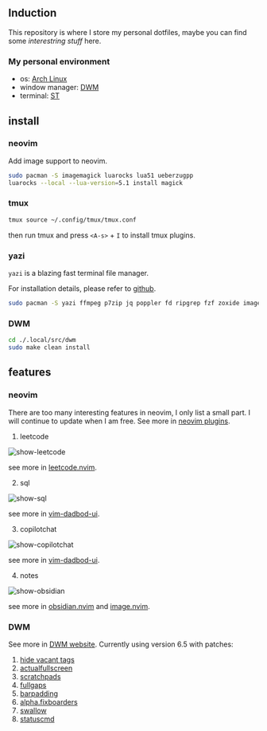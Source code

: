 ## Induction

This repository is where I store my personal dotfiles, maybe you can find some *interestring stuff* here.

### My personal environment

- os: [Arch Linux](https://archlinux.org/)
- window manager: [DWM](https://dwm.suckless.org/)
- terminal: [ST](https://st.suckless.org/)

## install

### neovim

Add image support to neovim.
```bash
sudo pacman -S imagemagick luarocks lua51 ueberzugpp
luarocks --local --lua-version=5.1 install magick
```
### tmux
```bash
tmux source ~/.config/tmux/tmux.conf
```
then run tmux and press `<A-s>` + `I` to install tmux plugins.

### yazi

`yazi` is a blazing fast terminal file manager.

For installation details, please refer to [github](https://yazi-rs.github.io/docs/installation/#arch).

```bash
sudo pacman -S yazi ffmpeg p7zip jq poppler fd ripgrep fzf zoxide imagemagick ueberzugpp
```

### DWM

```bash
cd ./.local/src/dwm
sudo make clean install
```

## features

### neovim

There are too many interesting features in neovim, I only list a small part.
I will continue to update when I am free.
See more in [neovim plugins](./.config/nvim/lua/plugins).

1. leetcode

![show-leetcode](https://github.com/m1dsolo/dotfiles/assets/74849775/69ef3c3e-619e-4c01-8f08-52f85fc138cc)

see more in [leetcode.nvim](https://github.com/kawre/leetcode.nvim).

2. sql

![show-sql](https://github.com/m1dsolo/dotfiles/assets/74849775/c097b717-e9ba-4ffe-88fb-1cf146ac0cd8)

see more in [vim-dadbod-ui](https://github.com/kristijanhusak/vim-dadbod-ui).

3. copilotchat

![show-copilotchat](https://github.com/m1dsolo/dotfiles/assets/74849775/5d0f5d90-bb81-41b3-856c-e463f5afb4ae)

see more in [vim-dadbod-ui](https://github.com/CopilotC-Nvim/CopilotChat.nvim).

4. notes

![show-obsidian](https://github.com/m1dsolo/dotfiles/assets/74849775/91d668b8-e19b-4961-a799-f5755763a088)

see more in [obsidian.nvim](https://github.com/epwalsh/obsidian.nvim) and [image.nvim](https://github.com/3rd/image.nvim).

### DWM

See more in [DWM website](https://dwm.suckless.org/).
Currently using version 6.5 with patches:
1. [hide vacant tags](https://dwm.suckless.org/patches/hide_vacant_tags/)
2. [actualfullscreen](https://dwm.suckless.org/patches/actualfullscreen/)
3. [scratchpads](https://dwm.suckless.org/patches/scratchpads/)
4. [fullgaps](https://dwm.suckless.org/patches/fullgaps/)
5. [barpadding](https://dwm.suckless.org/patches/barpadding/)
6. [alpha.fixboarders](https://dwm.suckless.org/patches/alpha/)
7. [swallow](https://dwm.suckless.org/patches/swallow/)
8. [statuscmd](https://dwm.suckless.org/patches/statuscmd/)
